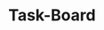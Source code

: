 # Task-Board

<!-- this challenge updates the pre established task manager webpage. It uses a mixture of boostrap for css class styling adn jquery's diverse catalog of function and ui managment
It allows for the creation of task cards that grab a date from the date picker. When the date is before the current day it will appear yellow, When after the task will apear red. 
The task will be draggable and placable from three droppable classes. Once droped they will be saved into a storage that remebers what class the task was last set in. All task have a remove function that deletes the task both from the page and the local storage. -->
